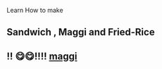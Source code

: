 Learn How to make <h2>Sandwich , Maggi and Fried-Rice <h2>!! 😋😋!!!!
[maggi](https://github.com/user-attachments/assets/b8fa20dd-bbaf-4605-92bd-2f74e2206163)
